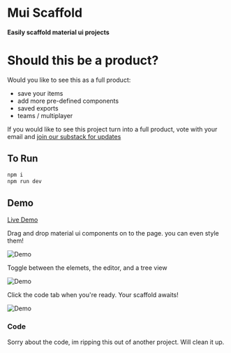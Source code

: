 # Mui Scaffold
**Easily scaffold material ui projects**

# Should this be a product?

Would you like to see this as a full product:
 - save your items
 - add more pre-defined components
 - saved exports
 - teams / multiplayer

If you would like to see this project turn into a full product, vote with your email and [join our substack for updates](https://sugarkubes.substack.com/)

## To Run

```sh
npm i
npm run dev
```

## Demo

[Live Demo](https://scaffold-iqwznvcybq-uw.a.run.app/)

Drag and drop material ui components on to the page. you can even style them!

![Demo](https://s3.us-west-1.wasabisys.com/public.sugarkubes/mui_scaffold/demo.gif)

Toggle between the elemets, the editor, and a tree view

![Demo](https://s3.us-west-1.wasabisys.com/public.sugarkubes/mui_scaffold/parts.gif)

Click the code tab when you're ready. Your scaffold awaits!

![Demo](https://s3.us-west-1.wasabisys.com/public.sugarkubes/mui_scaffold/code.gif)

### Code

Sorry about the code, im ripping this out of another project. Will clean it up.
